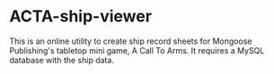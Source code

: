 # ACTA-ship-viewer
This is an online utility to create ship record sheets for Mongoose Publishing's tabletop mini game, A Call To Arms.
It requires a MySQL database with the ship data.
